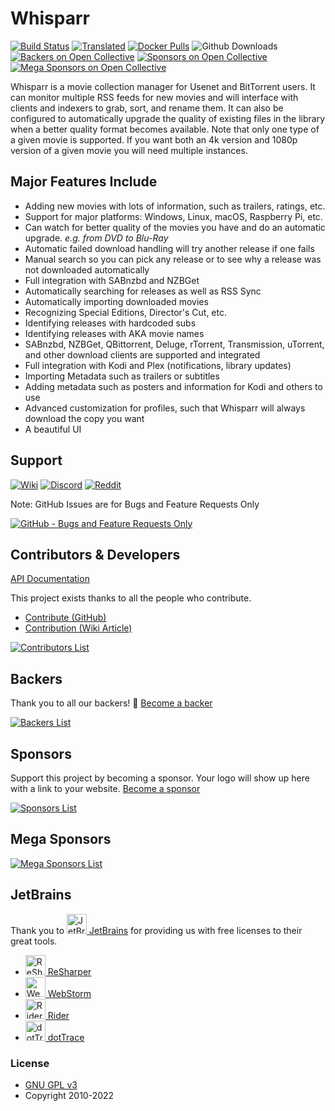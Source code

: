 # Whisparr

[![Build Status](https://dev.azure.com/Whisparr/Whisparr/_apis/build/status/Whisparr.Whisparr?branchName=develop)](https://dev.azure.com/Whisparr/Whisparr/_build/latest?definitionId=1&branchName=develop)
[![Translated](https://translate.servarr.com/widgets/servarr/-/whisparr/svg-badge.svg)](https://translate.servarr.com/engage/whisparr/?utm_source=widget)
[![Docker Pulls](https://img.shields.io/docker/pulls/linuxserver/whisparr.svg)](https://wiki.servarr.com/whisparr/installation#docker)
![Github Downloads](https://img.shields.io/github/downloads/Whisparr/Whisparr/total.svg)
[![Backers on Open Collective](https://opencollective.com/Whisparr/backers/badge.svg)](#backers)
[![Sponsors on Open Collective](https://opencollective.com/Whisparr/sponsors/badge.svg)](#sponsors)
[![Mega Sponsors on Open Collective](https://opencollective.com/Whisparr/megasponsors/badge.svg)](#mega-sponsors)

Whisparr is a movie collection manager for Usenet and BitTorrent users. It can monitor multiple RSS feeds for new movies and will interface with clients and indexers to grab, sort, and rename them. It can also be configured to automatically upgrade the quality of existing files in the library when a better quality format becomes available.
Note that only one type of a given movie is supported. If you want both an 4k version and 1080p version of a given movie you will need multiple instances.

## Major Features Include

* Adding new movies with lots of information, such as trailers, ratings, etc.
* Support for major platforms: Windows, Linux, macOS, Raspberry Pi, etc.
* Can watch for better quality of the movies you have and do an automatic upgrade. *e.g. from DVD to Blu-Ray*
* Automatic failed download handling will try another release if one fails
* Manual search so you can pick any release or to see why a release was not downloaded automatically
* Full integration with SABnzbd and NZBGet
* Automatically searching for releases as well as RSS Sync
* Automatically importing downloaded movies
* Recognizing Special Editions, Director's Cut, etc.
* Identifying releases with hardcoded subs
* Identifying releases with AKA movie names
* SABnzbd, NZBGet, QBittorrent, Deluge, rTorrent, Transmission, uTorrent, and other download clients are supported and integrated
* Full integration with Kodi and Plex (notifications, library updates)
* Importing Metadata such as trailers or subtitles
* Adding metadata such as posters and information for Kodi and others to use
* Advanced customization for profiles, such that Whisparr will always download the copy you want
* A beautiful UI

## Support

[![Wiki](https://img.shields.io/badge/servarr-wiki-181717.svg?maxAge=60)](https://wiki.servarr.com/whisparr)
[![Discord](https://img.shields.io/badge/discord-chat-7289DA.svg?maxAge=60)](https://whisparr.com/discord)
[![Reddit](https://img.shields.io/badge/reddit-discussion-FF4500.svg?maxAge=60)](https://www.reddit.com/r/Whisparr)

Note: GitHub Issues are for Bugs and Feature Requests Only

[![GitHub - Bugs and Feature Requests Only](https://img.shields.io/badge/github-issues-red.svg?maxAge=60)](https://github.com/Whisparr/Whisparr/issues)

## Contributors & Developers

[API Documentation](https://whisparr.com/docs/api/)

This project exists thanks to all the people who contribute.
- [Contribute (GitHub)](CONTRIBUTING.md)
- [Contribution (Wiki Article)](https://wiki.servarr.com/whisparr/contributing)

[![Contributors List](https://opencollective.com/Whisparr/contributors.svg?width=890&button=false)](https://github.com/Whisparr/Whisparr/graphs/contributors)

## Backers

Thank you to all our backers! 🙏 [Become a backer](https://opencollective.com/Whisparr#backer)

[![Backers List](https://opencollective.com/Whisparr/backers.svg?width=890)](https://opencollective.com/Whisparr#backer)

## Sponsors

Support this project by becoming a sponsor. Your logo will show up here with a link to your website. [Become a sponsor](https://opencollective.com/Whisparr#sponsor)

[![Sponsors List](https://opencollective.com/Whisparr/sponsors.svg?width=890)](https://opencollective.com/Whisparr#sponsor)

## Mega Sponsors

[![Mega Sponsors List](https://opencollective.com/Whisparr/tiers/mega-sponsor.svg?width=890)](https://opencollective.com/Whisparr#mega-sponsor)

## JetBrains

Thank you to [<img src="/Logo/jetbrains.svg" alt="JetBrains" width="32"> JetBrains](http://www.jetbrains.com/) for providing us with free licenses to their great tools.

* [<img src="/Logo/resharper.svg" alt="ReSharper" width="32"> ReSharper](http://www.jetbrains.com/resharper/)
* [<img src="/Logo/webstorm.svg" alt="WebStorm" width="32"> WebStorm](http://www.jetbrains.com/webstorm/)
* [<img src="/Logo/rider.svg" alt="Rider" width="32"> Rider](http://www.jetbrains.com/rider/)
* [<img src="/Logo/dottrace.svg" alt="dotTrace" width="32"> dotTrace](http://www.jetbrains.com/dottrace/)

### License

* [GNU GPL v3](http://www.gnu.org/licenses/gpl.html)
* Copyright 2010-2022
